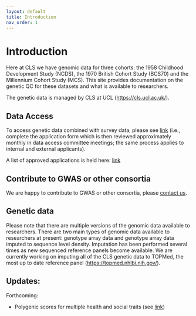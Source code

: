 ```yaml
---
layout: default
title: Introduction
nav_order: 1
---
```


# **Introduction** 

Here at CLS we have genomic data for three cohorts: the 1958 Childhood Development Study (NCDS), the 1970 British Cohort Study (BCS70) and the Millennium Cohort Study (MCS). This site provides documentation on the genetic QC for these datasets and what is available to researchers.

The genetic data is managed by CLS at UCL (<https://cls.ucl.ac.uk/>). 

## Data Access

To access genetic data combined with survey data, please see <a href="https://cls.ucl.ac.uk/data-access-training/data-access/">link</a> (i.e., complete the application form which is then reviewed approximately monthly in data access committee meetings; the same process applies to internal and external applicants).

A list of approved applications is held here: <a href="https://cls.ucl.ac.uk/wp-content/uploads/2017/02/dac_projects_register.pdf">link</a> 

## Contribute to GWAS or other consortia

We are happy to contribute to GWAS or other consortia, please [contact us](mailto:g.shireby@ucl.ac.uk).

## Genetic data

Please note that there are multiple versions of the genomic data available to researchers. There are two main types of genomic data available to researchers at present: genotype array data and genotype array data imputed to sequence level density. Imputation has been performed several times as new sequenced reference panels become available. We are currently working on imputing all of the CLS genetic data to TOPMed, the most up to date reference panel (<https://topmed.nhlbi.nih.gov/>).  

## Updates:
Forthcoming: 
- Polygenic scores for multiple health and social traits (see [link](https://cls-genetics.github.io/docs/PRS.html))

